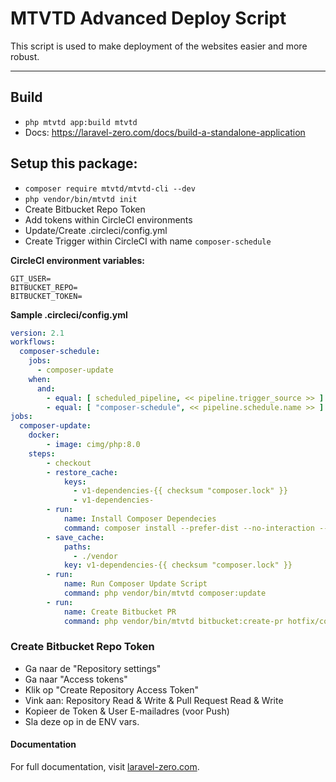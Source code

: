 # MTVTD Advanced Deploy Script

This script is used to make deployment of the websites easier and more robust. 

------

## Build
- `php mtvtd app:build mtvtd`
- Docs: https://laravel-zero.com/docs/build-a-standalone-application

## Setup this package:
- `composer require mtvtd/mtvtd-cli --dev`
- `php vendor/bin/mtvtd init`
- Create Bitbucket Repo Token
- Add tokens within CircleCI environments
- Update/Create .circleci/config.yml
- Create Trigger within CircleCI with name `composer-schedule`

**CircleCI environment variables:**
```dotenv
GIT_USER=
BITBUCKET_REPO=
BITBUCKET_TOKEN=
```

**Sample .circleci/config.yml**
```yaml
version: 2.1
workflows:
  composer-schedule:
    jobs:
      - composer-update
    when:
      and:
        - equal: [ scheduled_pipeline, << pipeline.trigger_source >> ]
        - equal: [ "composer-schedule", << pipeline.schedule.name >> ]
jobs:
  composer-update:
    docker:
        - image: cimg/php:8.0
    steps:
        - checkout
        - restore_cache:
            keys:
              - v1-dependencies-{{ checksum "composer.lock" }}
              - v1-dependencies-
        - run:
            name: Install Composer Dependecies
            command: composer install --prefer-dist --no-interaction --no-progress --no-scripts --no-suggest
        - save_cache:
            paths:
              - ./vendor
            key: v1-dependencies-{{ checksum "composer.lock" }}
        - run:
            name: Run Composer Update Script
            command: php vendor/bin/mtvtd composer:update
        - run:
            name: Create Bitbucket PR
            command: php vendor/bin/mtvtd bitbucket:create-pr hotfix/composer-update master
```

### Create Bitbucket Repo Token
- Ga naar de "Repository settings"
- Ga naar "Access tokens"
- Klik op "Create Repository Access Token"
- Vink aan: Repository Read & Write & Pull Request Read & Write
- Kopieer de Token & User E-mailadres (voor Push)
- Sla deze op in de ENV vars.

#### Documentation
For full documentation, visit [laravel-zero.com](https://laravel-zero.com/).


